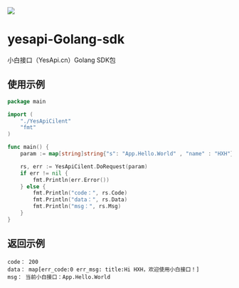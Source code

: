 ![](http://cdn7.okayapi.com/CEE4B8A091578B252AC4C92FB4E893C3_20190304213902_63f85e982adc8419feffd862e883581e.jpeg)

# yesapi-Golang-sdk
小白接口（YesApi.cn）Golang SDK包

## 使用示例

```go
package main

import (
	"./YesApiCilent"
	"fmt"
)

func main() {
	param := map[string]string{"s": "App.Hello.World" , "name" : "HXH"}

	rs, err := YesApiCilent.DoRequest(param)
	if err != nil {
		fmt.Println(err.Error())
	} else {
		fmt.Println("code：", rs.Code)
		fmt.Println("data：", rs.Data)
		fmt.Println("msg：", rs.Msg)
	}
}
```

## 返回示例
```
code： 200
data： map[err_code:0 err_msg: title:Hi HXH，欢迎使用小白接口！]
msg： 当前小白接口：App.Hello.World
```
